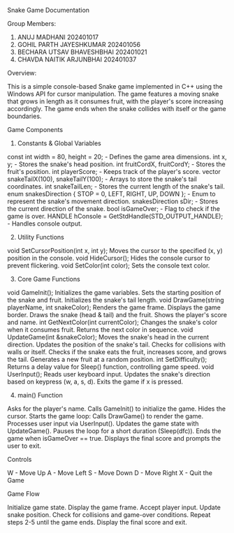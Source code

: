 Snake Game Documentation

Group Members:
1. ANUJ MADHANI                202401017
2. GOHIL PARTH JAYESHKUMAR     202401056
3. BECHARA UTSAV BHAVESHBHAI   202401021
4. CHAVDA NAITIK ARJUNBHAI     202401037

Overview:

This is a simple console-based Snake game implemented in C++ using the Windows API for cursor manipulation. The game features a moving snake that grows in length as it consumes fruit, with the player's score increasing accordingly. The game ends when the snake collides with itself or the game boundaries.

Game Components

1. Constants & Global Variables

const int width = 80, height = 20; - Defines the game area dimensions.
int x, y; - Stores the snake's head position.
int fruitCordX, fruitCordY; - Stores the fruit's position.
int playerScore; - Keeps track of the player's score.
vector<int> snakeTailX(100), snakeTailY(100); - Arrays to store the snake's tail coordinates.
int snakeTailLen; - Stores the current length of the snake's tail.
enum snakesDirection { STOP = 0, LEFT, RIGHT, UP, DOWN }; - Enum to represent the snake's movement direction.
snakesDirection sDir; - Stores the current direction of the snake.
bool isGameOver; - Flag to check if the game is over.
HANDLE hConsole = GetStdHandle(STD_OUTPUT_HANDLE); - Handles console output.

2. Utility Functions

void SetCursorPosition(int x, int y);
Moves the cursor to the specified (x, y) position in the console.
void HideCursor();
Hides the console cursor to prevent flickering.
void SetColor(int color);
Sets the console text color.

3. Core Game Functions

void GameInit();
Initializes the game variables.
Sets the starting position of the snake and fruit.
Initializes the snake's tail length.
void DrawGame(string playerName, int snakeColor);
Renders the game frame.
Displays the game border.
Draws the snake (head & tail) and the fruit.
Shows the player's score and name.
int GetNextColor(int currentColor);
Changes the snake's color when it consumes fruit.
Returns the next color in sequence.
void UpdateGame(int &snakeColor);
Moves the snake's head in the current direction.
Updates the position of the snake's tail.
Checks for collisions with walls or itself.
Checks if the snake eats the fruit, increases score, and grows the tail.
Generates a new fruit at a random position.
int SetDifficulty();
Returns a delay value for Sleep() function, controlling game speed.
void UserInput();
Reads user keyboard input.
Updates the snake's direction based on keypress (w, a, s, d).
Exits the game if x is pressed.

4. main() Function

Asks for the player's name.
Calls GameInit() to initialize the game.
Hides the cursor.
Starts the game loop:
Calls DrawGame() to render the game.
Processes user input via UserInput().
Updates the game state with UpdateGame().
Pauses the loop for a short duration (Sleep(dfc)).
Ends the game when isGameOver == true.
Displays the final score and prompts the user to exit.

Controls

W - Move Up
A - Move Left
S - Move Down
D - Move Right
X - Quit the Game

Game Flow

Initialize game state.
Display the game frame.
Accept player input.
Update snake position.
Check for collisions and game-over conditions.
Repeat steps 2-5 until the game ends.
Display the final score and exit.
